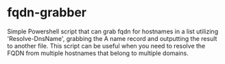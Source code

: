 # fqdn-grabber
Simple Powershell script that can grab fqdn for hostnames in a list utilizing 'Resolve-DnsName', grabbing the A name record and outputting the result to another file. 
This script can be useful when you need to resolve the FQDN from multiple hostnames that belong to multiple domains.
